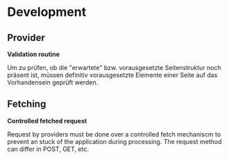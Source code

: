 # Development

## Provider



**Validation routine**

Um zu prüfen, ob die "erwartete" bzw. vorausgesetzte Seitenstruktur noch präsent ist, 
müssen definitiv vorausgesetzte Elemente einer Seite auf das Vorhandensein geprüft werden.
  
  





## Fetching

**Controlled fetched request**

Request by providers must be done over a controlled fetch mechaniscm to prevent an stuck of the application during processing.
The request method can differ in POST, GET, etc. 


